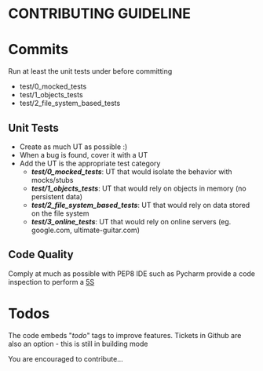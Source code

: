 CONTRIBUTING GUIDELINE
========================

# Commits
Run at least the unit tests under before committing
* test/0_mocked_tests
* test/1_objects_tests
* test/2_file_system_based_tests

## Unit Tests
- Create as much UT as possible :)
- When a bug is found, cover it with a UT
- Add the UT is the appropriate test category
  * _**test/0_mocked_tests**_: UT that would isolate the behavior with mocks/stubs
  * _**test/1_objects_tests**_: UT that would rely on objects in memory (no persistent data)
  * _**test/2_file_system_based_tests**_: UT that would rely on data stored on the file system
  * _**test/3_online_tests**_: UT that would rely on online servers (eg. google.com, ultimate-guitar.com)

## Code Quality
Comply at much as possible with PEP8
IDE such as Pycharm provide a code inspection to perform a [5S](https://www.agilitest.com/cards/5s-on-code)

# Todos
The code embeds "_todo_" tags to improve features.
Tickets in Github are also an option - this is still in building mode

You are encouraged to contribute...